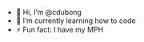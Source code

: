 - 👋 Hi, I’m @cdubong
- 🌱 I’m currently learning how to code
- ⚡ Fun fact: I have my MPH 

<!---
cdubong/cdubong is a ✨ special ✨ repository because its `README.md` (this file) appears on your GitHub profile.
You can click the Preview link to take a look at your changes.
--->
